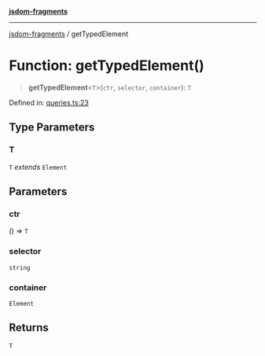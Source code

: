 [**jsdom-fragments**](../README.md)

***

[jsdom-fragments](../globals.md) / getTypedElement

# Function: getTypedElement()

> **getTypedElement**\<`T`\>(`ctr`, `selector`, `container`): `T`

Defined in: [queries.ts:23](https://github.com/dima117/jsdom-fragments/blob/e591ffac62a73316db93c2daac4edca949af6c57/src/queries.ts#L23)

## Type Parameters

### T

`T` *extends* `Element`

## Parameters

### ctr

() => `T`

### selector

`string`

### container

`Element`

## Returns

`T`
